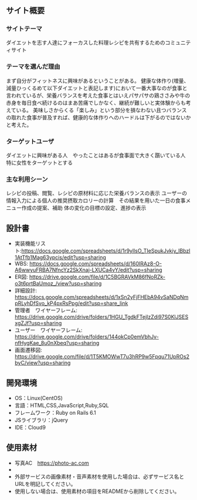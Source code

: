 # <be better recipes>

## サイト概要
### サイトテーマ
ダイエットを志す人達にフォーカスした料理レシピを共有するためのコミュニティサイト

### テーマを選んだ理由
まず自分がフィットネスに興味があるということがある。
健康な体作り(増量、減量ひっくるめて以下ダイエットと表記します)において一番大事なのが食事と言われているが、栄養バランスを考えた食事とはいえパサパサの鶏ささみや牛の赤身を毎日食べ続けるのはまあ苦痛でしかなく、継続が難しいと実体験からも考えている。
美味しさからくる「楽しみ」という部分を損なわない且つバランスの取れた食事が普及すれば、健康的な体作りへのハードルは下がるのではないかと考えた。


### ターゲットユーザ
ダイエットに興味がある人　やったことはあるが食事面で大きく躓いている人 特に女性をターゲットとする

### 主な利用シーン
レシピの投稿、閲覧、レシピの原材料に応じた栄養バランスの表示
ユーザーの情報入力による個人の推奨摂取カロリーの計算　その結果を用いた一日の食事メニュー作成の提案、補助
体の変化の目標の設定、進捗の表示

## 設計書
- 実装機能リスト:https://docs.google.com/spreadsheets/d/1r9yllsO_TIeSpukJvkiy_IBbzl1AtTfb1Mag63ypcis/edit?usp=sharing
- WBS: https://docs.google.com/spreadsheets/d/160IRAz8-O-A6wwyuFRBA7NfncYz2SkXnaj-LXUCa4vY/edit?usp=sharing
- ER図: https://drive.google.com/file/d/1C5BGRAVkM86fNoRZk-o3t6prtBaUmoz_/view?usp=sharing
- 詳細設計: https://docs.google.com/spreadsheets/d/1xSn2yFjFHEbA94vSaNDqNmpRLyhDfSvo_kP4pxRsPpg/edit?usp=share_link
- 管理者　ワイヤーフレーム: https://drive.google.com/drive/folders/1HGU_TgdkFTejIzZdi97S0KlJSESxgZJf?usp=sharing
- ユーザー　ワイヤーフレーム: https://drive.google.com/drive/folders/144okCp0emVbhJv-nfHygKae_8u0nXbeq?usp=sharing
- 画面遷移図: https://drive.google.com/file/d/1T5KMOWwT7u3hRP9w5Fpqu71UpROs2byC/view?usp=sharing

## 開発環境
- OS：Linux(CentOS)
- 言語：HTML,CSS,JavaScript,Ruby,SQL
- フレームワーク：Ruby on Rails 6.1
- JSライブラリ：jQuery
- IDE：Cloud9

## 使用素材
- 写真AC　https://photo-ac.com
- 
- 外部サービスの画像素材・音声素材を使用した場合は、必ずサービス名とURLを明記してください。
- 使用しない場合は、使用素材の項目をREADMEから削除してください。